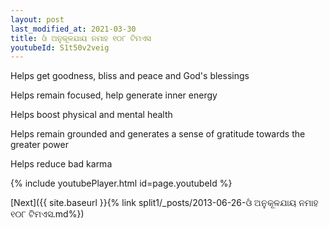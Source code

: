 ```yaml
---
layout: post
last_modified_at: 2021-03-30
title: ଓଁ ଅନୁକୂଳଯାୟ ନମାହ ୧୦୮ ଟିମଏସ
youtubeId: S1t50v2veig
---
```

 
 
Helps get goodness, bliss and peace and God's blessings
 
Helps remain focused, help generate inner energy 
 
Helps boost physical and mental health 
 
Helps remain grounded and generates a sense of gratitude towards the greater power 
 
Helps reduce bad karma
 
 
 
 


{% include youtubePlayer.html id=page.youtubeId %}
 
[Next]({{ site.baseurl }}{% link  split1/_posts/2013-06-26-ଓଁ ଅନୁକୂଳଯାୟ ନମାହ ୧୦୮ ଟିମଏସ.md%})
 
